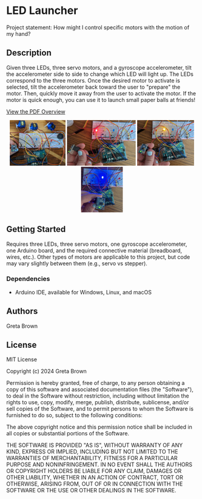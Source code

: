 # LED Launcher

Project statement: How might I control specific motors with the motion of my hand?

## Description

Given three LEDs, three servo motors, and a gyroscope accelerometer, tilt the accelerometer side to side to change which LED will light up. The LEDs correspond to the three motors. Once the desired motor to activate is selected, tilt the accelerometer back toward the user to "prepare" the motor. Then, quickly move it away from the user to activate the motor. If the motor is quick enough, you can use it to launch small paper balls at friends!

[View the PDF Overview](/images/CSE1012IndividualProject2-Overview.pdf)
<p align="center">
  <img src="/images/CSE1012IndividualProject2Full.png" height="120" />
  <img src="/images/CSE1012IndivProjec2LED1.JPEG" height="120" />
  <img src="/images/CSE1012IndivProjec2LED2.JPEG" height="120" />
  <img src="/images/CSE1012IndivProjec2LED3.JPEG" height="120" />
</p>

## Getting Started

Requires three LEDs, three servo motors, one gyroscope accelerometer, one Arduino board, and the required connective material (breadboard, wires, etc.). Other types of motors are applicable to this project, but code may vary slightly between them (e.g., servo vs stepper).

### Dependencies

* Arduino IDE, available for Windows, Linux, and macOS

## Authors
 
Greta Brown

## License
MIT License

Copyright (c) 2024 Greta Brown

Permission is hereby granted, free of charge, to any person obtaining a copy
of this software and associated documentation files (the "Software"), to deal
in the Software without restriction, including without limitation the rights
to use, copy, modify, merge, publish, distribute, sublicense, and/or sell
copies of the Software, and to permit persons to whom the Software is
furnished to do so, subject to the following conditions:

The above copyright notice and this permission notice shall be included in all
copies or substantial portions of the Software.

THE SOFTWARE IS PROVIDED "AS IS", WITHOUT WARRANTY OF ANY KIND, EXPRESS OR
IMPLIED, INCLUDING BUT NOT LIMITED TO THE WARRANTIES OF MERCHANTABILITY,
FITNESS FOR A PARTICULAR PURPOSE AND NONINFRINGEMENT. IN NO EVENT SHALL THE
AUTHORS OR COPYRIGHT HOLDERS BE LIABLE FOR ANY CLAIM, DAMAGES OR OTHER
LIABILITY, WHETHER IN AN ACTION OF CONTRACT, TORT OR OTHERWISE, ARISING FROM,
OUT OF OR IN CONNECTION WITH THE SOFTWARE OR THE USE OR OTHER DEALINGS IN THE
SOFTWARE.
